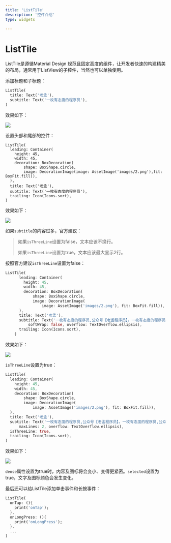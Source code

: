 ```yaml
---
title: 'ListTile'
description: '控件介绍'
type: widgets

---
```


# ListTile

ListTile是遵循Material Design 规范且固定高度的组件，让开发者快速的构建精美的布局，通常用于ListView的子控件，当然也可以单独使用。



添加标题和子标题：

```dart
ListTile(
  title: Text('老孟'),
  subtitle: Text('一枚有态度的程序员'),
)
```

效果如下：

![](https://img-blog.csdnimg.cn/20200304161508756.png)

设置头部和尾部的控件：

```
ListTile(
  leading: Container(
    height: 45,
    width: 45,
    decoration: BoxDecoration(
        shape: BoxShape.circle,
        image: DecorationImage(image: AssetImage('images/2.png'),fit: BoxFit.fill)),
  ),
  title: Text('老孟'),
  subtitle: Text('一枚有态度的程序员'),
  trailing: Icon(Icons.sort),
)
```

效果如下：

![](https://img-blog.csdnimg.cn/20200304162149765.png)

如果`subtitle`的内容过多，官方建议：

> 如果`isThreeLine`设置为false，文本应该不换行。
>
> 如果`isThreeLine`设置为true，文本应该最大显示2行。

按照官方建议`isThreeLine`设置为false：

```dart
ListTile(
      leading: Container(
        height: 45,
        width: 45,
        decoration: BoxDecoration(
            shape: BoxShape.circle,
            image: DecorationImage(
                image: AssetImage('images/2.png'), fit: BoxFit.fill)),
      ),
      title: Text('老孟'),
      subtitle: Text('一枚有态度的程序员,公众号【老孟程序员】。一枚有态度的程序员,公众号【老孟程序员】。',
          softWrap: false, overflow: TextOverflow.ellipsis),
      trailing: Icon(Icons.sort),
    )
```

效果如下：

![](https://img-blog.csdnimg.cn/2020030416371198.png)

`isThreeLine`设置为true：

```dart
ListTile(
  leading: Container(
    height: 45,
    width: 45,
    decoration: BoxDecoration(
        shape: BoxShape.circle,
        image: DecorationImage(
            image: AssetImage('images/2.png'), fit: BoxFit.fill)),
  ),
  title: Text('老孟'),
  subtitle: Text('一枚有态度的程序员,公众号【老孟程序员】。一枚有态度的程序员,公众号【老孟程序员】。',
      maxLines: 2, overflow: TextOverflow.ellipsis),
  isThreeLine: true,
  trailing: Icon(Icons.sort),
)
```

效果如下：

![](https://img-blog.csdnimg.cn/2020030416383253.png?x-oss-process=image/watermark,type_ZmFuZ3poZW5naGVpdGk,shadow_10,text_aHR0cHM6Ly9ibG9nLmNzZG4ubmV0L21lbmdrczE5ODc=,size_16,color_FFFFFF,t_70)

`dense`属性设置为true时，内容及图标将会变小、变得更紧密。`selected`设置为true，文字及图标颜色会发生变化。

最后还可以给ListTile添加单击事件和长按事件：

```dart
ListTile(
  onTap: (){
    print('onTap');
  },
  onLongPress: (){
    print('onLongPress');
  },
  ...
)
```

